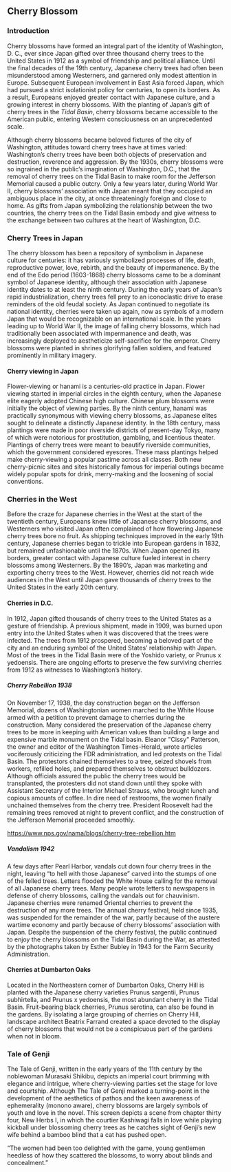 <var data-essay
     title="Cherry Blossom"
     data-banner="https://upload.wikimedia.org/wikipedia/commons/thumb/8/8e/USA-Cherry_Blossom0.jpg/800px-USA-Cherry_Blossom0.jpg"
     data-layout="vtl"
     data-about="Q871991"></var>

<var title="cherry blossom" id="Q871991"  data-category="plant"></var>
<var title="Dumbarton Oaks" id="Q1264942"></var>
<var title="Eleanor Patterson" id="Q5122270"></var>
<var title="hanami" id="Q210150" data-category="activity"></var>
<var title="Murasaki Shikibu" id="Q81731"></var>
<var title="Prunus" id="Q190545"></var>
<var title="Prunus serotina" id="Q158987"></var>
<var title="Stockholm" id="Q1754"></var>
<var title="The Tale of Genji" id="Q8269"></var>

<var title="Washington, D. C." 
     id="Q61"
     data-fill="#FF0000"
     data-marker-symbol="landmark"
     ></var>

<var title="West Yorkshire"
     id="Q23083"
     data-fill="#FF0000"
     data-marker-symbol="leaf"
     ></var>

## Cherry Blossom
<var data-map id="intro-map" data-center="51.4,0.53" data-zoom="2" data-hide-labels="true"></var>
<var data-map-layer
     title="Polyline Decorator Test"
     data-type="geojson" 
     data-url="https://jstor-labs.github.io/plant-humanities/geojson/polyline_decorator.json"
     data-active="true"></var>

### Introduction

Cherry blossoms have formed an integral part of the identity of Washington, D. C., ever since Japan gifted over three thousand cherry trees to the United States in 1912 as a symbol of friendship and political alliance. Until the final decades of the 19th century, Japanese cherry trees had often been misunderstood among Westerners, and garnered only modest attention in Europe. Subsequent European involvement in East Asia forced Japan, which had pursued a strict isolationist policy for centuries, to open its borders. As a result, Europeans enjoyed greater contact with Japanese culture, and a growing interest in cherry blossoms. With the planting of Japan’s gift of cherry trees in the <var id="Q956781">Tidal Basin</var>, cherry blossoms became accessible to the American public, entering Western consciousness on an unprecedented scale.
<var title="West Yorkshire" id="Q23083"></var>
<var data-primary="map"></var>
<var data-image
     title="Holotype of Prunus serrulata Lindley f. shibayama E. H. Wilson [family ROSACEAE]"
     data-fit="cover"
     data-url="https://plants.jstor.org/seqapp/adore-djatoka/resolver?url_ver=Z39.88-2004&svc_id=info:lanl-repo/svc/getRegion&svc_val_fmt=info:ofi/fmt:kev:mtx:jpeg2000&svc.format=image/jpeg&rft_id=/jp2/fpx/16/gpi-a-typspe-01-42/a0000/a00032200.jp2"
     data-thumbnail="https://plants.jstor.org/fsi/img/size1/alukaplant/a/phase_01/a0000/a00032200.jpg"></var>
<var data-image
     title="Tidal Basin cherry trees"
     data-fit="cover"
     data-url="https://upload.wikimedia.org/wikipedia/commons/5/56/Washington_C_D.C._Tidal_Basin_cherry_trees.jpg"
     data-thumbnail="https://upload.wikimedia.org/wikipedia/commons/thumb/5/56/Washington_C_D.C._Tidal_Basin_cherry_trees.jpg/155px-Washington_C_D.C._Tidal_Basin_cherry_trees.jpg"></var>
<var data-specimens data-taxon-name="Prunus serrulata"></var>

Although cherry blossoms became beloved fixtures of the city of Washington, attitudes toward cherry trees have at times varied: Washington’s cherry trees have been both objects of preservation and destruction, reverence and aggression. By the 1930s, cherry blossoms were so ingrained in the public’s imagination of Washington, D.C., that the removal of cherry trees on the Tidal Basin to make room for the Jefferson Memorial caused a public outcry. Only a few years later, during World War II, cherry blossoms’ association with Japan meant that they occupied an ambiguous place in the city, at once threateningly foreign and close to home. As gifts from Japan symbolizing the relationship between the two countries, the cherry trees on the Tidal Basin embody and give witness to the exchange between two cultures at the heart of Washington, D.C.
<var data-primary="map"></var>
<var data-image
     data-fit="cover"
     data-title="Ornamental Cherry Tree In Full Bloom"
     data-url="https://upload.wikimedia.org/wikipedia/commons/6/69/Ornamental_Cherry_Tree_In_Full_Bloom.JPG"
     data-thumbnail="https://upload.wikimedia.org/wikipedia/commons/thumb/6/69/Ornamental_Cherry_Tree_In_Full_Bloom.JPG/320px-Ornamental_Cherry_Tree_In_Full_Bloom.JPG"></var>
<var data-image 
     data-fit="contain"
     title="Cherry trees in Daw Nan Kyi hill" data-url="https://upload.wikimedia.org/wikipedia/commons/b/bb/Cherry_trees%2C_You_can_see_in_Daw_Nan_Kyi_hill.jpg"
     data-thumbnail="https://upload.wikimedia.org/wikipedia/commons/thumb/b/bb/Cherry_trees%2C_You_can_see_in_Daw_Nan_Kyi_hill.jpg/306px-Cherry_trees%2C_You_can_see_in_Daw_Nan_Kyi_hill.jpg"></var>
<var data-image
     data-fit="cover"
     title="Cherry blossoms at POSTECH"
     data-url="https://upload.wikimedia.org/wikipedia/commons/2/22/Cherry_blossoms_at_POSTECH.jpeg"
     data-thumbnail="https://upload.wikimedia.org/wikipedia/commons/thumb/2/22/Cherry_blossoms_at_POSTECH.jpeg/320px-Cherry_blossoms_at_POSTECH.jpeg"></var>
<var data-image 
     data-fit="cover"
     title="Rippl Sour Cherry Tree in Blossom 1909" 
     data-url="https://upload.wikimedia.org/wikipedia/commons/1/13/Rippl_Sour_Cherry_Tree_in_Blossom_1909.jpg"
     data-thumbnail="https://upload.wikimedia.org/wikipedia/commons/thumb/1/13/Rippl_Sour_Cherry_Tree_in_Blossom_1909.jpg/320px-Rippl_Sour_Cherry_Tree_in_Blossom_1909.jpg"></var>

### Cherry Trees in Japan
<var data-map  id="japan-map" data-center="Q17" data-zoom="4"></var>
<var title="Tokyo" id="Q1490" data-scope="local"></var>
<var title="Japan" id="Q17" data-scope="global"></var>

The cherry blossom has been a repository of symbolism in Japanese culture for centuries: it has variously symbolized processes of life, death, reproductive power, love, rebirth, and the beauty of impermanence. By the end of the Edo period (1603-1868) cherry blossoms came to be a dominant symbol of Japanese identity, although their association with Japanese identity dates to at least the ninth century. During the early years of Japan’s rapid industrialization, cherry trees fell prey to an iconoclastic drive to erase reminders of the old feudal society. As Japan continued to negotiate its national identity, cherries were taken up again, now as symbols of a modern Japan that would be recognizable on an international scale. In the years leading up to World War II, the image of falling cherry blossoms, which had traditionally been associated with impermanence and death, was increasingly deployed to aestheticize self-sacrifice for the emperor. Cherry blossoms were planted in shrines glorifying fallen soldiers, and featured prominently in military imagery.

#### Cherry viewing in Japan

Flower-viewing or hanami is a centuries-old practice in Japan. Flower viewing started in imperial circles in the eighth century, when the Japanese elite eagerly adopted Chinese high culture. Chinese plum blossoms were initially the object of viewing parties. By the ninth century, hanami was practically synonymous with viewing cherry blossoms, as Japanese elites sought to delineate a distinctly Japanese identity. In the 18th century, mass plantings were made in poor riverside districts of present-day Tokyo, many of which were notorious for prostitution, gambling, and licentious theater. Plantings of cherry trees were meant to beautify riverside communities, which the government considered eyesores. These mass plantings helped make cherry-viewing a popular pastime across all classes. Both new cherry-picnic sites and sites historically famous for imperial outings became widely popular spots for drink, merry-making and the loosening of social conventions.
<var data-video id="jk0ic0D0MRo" title="Hanami"></var>

### Cherries in the West

Before the craze for Japanese cherries in the West at the start of the twentieth century, Europeans knew little of Japanese cherry blossoms, and Westerners who visited Japan often complained of how flowering Japanese cherry trees bore no fruit. As shipping techniques improved in the early 19th century, Japanese cherries began to trickle into European gardens in 1832, but remained unfashionable until the 1870s. When Japan opened its borders, greater contact with Japanese culture fueled interest in cherry blossoms among Westerners. By the 1890’s, Japan was marketing and exporting cherry trees to the West. However, cherries did not reach wide audiences in the West until Japan gave thousands of cherry trees to the United States in the early 20th century.
<var data-map data-center="48.8,-38.2" data-zoom="3" data-show-labels="true"></var>
<var title="Traverse City" id="Q984544"></var>

#### Cherries in D.C.

In 1912, Japan gifted thousands of cherry trees to the United States as a gesture of friendship. A previous shipment, made in 1909, was burned upon entry into the United States when it was discovered that the trees were infected. The trees from 1912 prospered, becoming a beloved part of the city and an enduring symbol of the United States’ relationship with Japan. Most of the trees in the Tidal Basin were of the Yoshido variety, or Prunus x yedoensis. There are ongoing efforts to preserve the few surviving cherries from 1912 as witnesses to Washington’s history.
<var data-map data-center="38.88,-77.03" data-zoom="13"></var>
<var data-map-layer data-type="mapwarper" title="Cherry festival map" data-mapwarper-id="37798" data-active="true"></var>

##### Cherry Rebellion 1938

On November 17, 1938, the day construction began on the Jefferson Memorial, dozens of Washingtonian women marched to the White House armed with a petition to prevent damage to cherries during the construction. Many considered the preservation of the Japanese cherry trees to be more in keeping with American values than building a large and expensive marble monument on the Tidal basin. Eleanor "Cissy" Patterson, the owner and editor of the Washington Times-Herald, wrote articles vociferously criticizing the FDR administration, and led protests on the Tidal Basin. The protestors chained themselves to a tree, seized shovels from workers, refilled holes, and prepared themselves to obstruct bulldozers. Although officials assured the public the cherry trees would be transplanted, the protesters did not stand down until they spoke with Assistant Secretary of the Interior Michael Strauss, who brought lunch and copious amounts of coffee. In dire need of restrooms, the women finally unchained themselves from the cherry tree. President Roosevelt had the remaining trees removed at night to prevent conflict, and the construction of the Jefferson Memorial proceeded smoothly.

https://www.nps.gov/nama/blogs/cherry-tree-rebellion.htm

##### Vandalism 1942

A few days after Pearl Harbor, vandals cut down four cherry trees in the night, leaving “to hell with those Japanese” carved into the stumps of one of the felled trees. Letters flooded the White House calling for the removal of all Japanese cherry trees. Many people wrote letters to newspapers in defense of cherry blossoms, calling the vandals out for chauvinism. Japanese cherries were renamed Oriental cherries to prevent the destruction of any more trees. The annual cherry festival, held since 1935, was suspended for the remainder of the war, partly because of the austere wartime economy and partly because of cherry blossoms’ association with Japan. Despite the suspension of the cherry festival, the public continued to enjoy the cherry blossoms on the Tidal Basin during the War, as attested by the photographs taken by Esther Bubley in 1943 for the Farm Security Administration.

#### Cherries at Dumbarton Oaks

Located in the Northeastern corner of Dumbarton Oaks, Cherry Hill is planted with the Japanese cherry varieties Prunus sargentii, Prunus subhirtella, and Prunus x yedoensis, the most abundant cherry in the Tidal Basin. Fruit-bearing black cherries, Prunus serotina, can also be found in the gardens. By isolating a large grouping of cherries on Cherry Hill, landscape architect Beatrix Farrand created a space devoted to the display of cherry blossoms that would not be a conspicuous part of the gardens when not in bloom.
<var data-map data-center="38.900868,-77.009021" data-zoom="11"></var>
<var data-video id="EvUK6ANy5II" title="Dumbarton Oaks Gardens: Cherry Hill"></var>

### Tale of Genji

The Tale of Genji, written in the early years of the 11th century by the noblewoman Murasaki Shikibu, depicts an imperial court brimming with elegance and intrigue, where cherry-viewing parties set the stage for love and courtship. Although The Tale of Genji marked a turning-point in the development of the aesthetics of pathos and the keen awareness of ephemerality (monono aware), cherry blossoms are largely symbols of youth and love in the novel. This screen depicts a scene from chapter thirty four, New Herbs I, in which the courtier Kashiwagi falls in love while playing kickball under blossoming cherry trees as he catches sight of Genji’s new wife behind a bamboo blind that a cat has pushed open.

“The women had been too delighted with the game, young gentlemen heedless of how they scattered the blossoms, to worry about blinds and concealment.”
